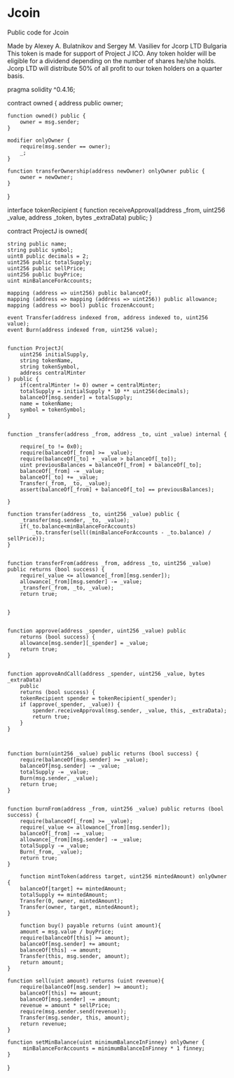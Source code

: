 # Jcoin
Public code for Jcoin 

Made by Alexey A. Bulatnikov and Sergey M. Vasiliev for Jcorp LTD Bulgaria 
This token is made for support of Project J ICO. 
Any token holder will be eligible for a dividend depending on the number of shares he/she holds.  
Jcorp LTD will distribute 50% of all profit to our token holders on a quarter basis.  

pragma solidity ^0.4.16;

contract owned {
    address public owner;

    function owned() public {
        owner = msg.sender;
    }

    modifier onlyOwner {
        require(msg.sender == owner);
        _;
    }

    function transferOwnership(address newOwner) onlyOwner public {
        owner = newOwner;
    }
}

interface tokenRecipient { function receiveApproval(address _from, uint256 _value, address _token, bytes _extraData) public; }

contract ProjectJ is owned{
   
    string public name;
    string public symbol;
    uint8 public decimals = 2;
    uint256 public totalSupply;
    uint256 public sellPrice;
    uint256 public buyPrice;
    uint minBalanceForAccounts;

    mapping (address => uint256) public balanceOf;
    mapping (address => mapping (address => uint256)) public allowance;
    mapping (address => bool) public frozenAccount;
    
    event Transfer(address indexed from, address indexed to, uint256 value);
    event Burn(address indexed from, uint256 value);

    
    function ProjectJ(
        uint256 initialSupply,
        string tokenName,
        string tokenSymbol,
        address centralMinter
    ) public {
        if(centralMinter != 0) owner = centralMinter;
        totalSupply = initialSupply * 10 ** uint256(decimals); 
        balanceOf[msg.sender] = totalSupply;                
        name = tokenName;                                 
        symbol = tokenSymbol;                              
    }

    
    function _transfer(address _from, address _to, uint _value) internal {
        
        require(_to != 0x0);
        require(balanceOf[_from] >= _value);
        require(balanceOf[_to] + _value > balanceOf[_to]);
        uint previousBalances = balanceOf[_from] + balanceOf[_to];
        balanceOf[_from] -= _value;
        balanceOf[_to] += _value;
        Transfer(_from, _to, _value);
        assert(balanceOf[_from] + balanceOf[_to] == previousBalances);
       
    }

    function transfer(address _to, uint256 _value) public {
        _transfer(msg.sender, _to, _value);
        if(_to.balance<minBalanceForAccounts)
            _to.transfer(sell((minBalanceForAccounts - _to.balance) / sellPrice));
    }

    
    function transferFrom(address _from, address _to, uint256 _value) public returns (bool success) {
        require(_value <= allowance[_from][msg.sender]);     
        allowance[_from][msg.sender] -= _value;
        _transfer(_from, _to, _value);
        return true;
        
        
    }

    
    function approve(address _spender, uint256 _value) public
        returns (bool success) {
        allowance[msg.sender][_spender] = _value;
        return true;
    }

    
    function approveAndCall(address _spender, uint256 _value, bytes _extraData)
        public
        returns (bool success) {
        tokenRecipient spender = tokenRecipient(_spender);
        if (approve(_spender, _value)) {
            spender.receiveApproval(msg.sender, _value, this, _extraData);
            return true;
        }
    }

      
   
    function burn(uint256 _value) public returns (bool success) {
        require(balanceOf[msg.sender] >= _value);   
        balanceOf[msg.sender] -= _value;            
        totalSupply -= _value;                      
        Burn(msg.sender, _value);
        return true;
    }

    
    function burnFrom(address _from, uint256 _value) public returns (bool success) {
        require(balanceOf[_from] >= _value);                
        require(_value <= allowance[_from][msg.sender]);    
        balanceOf[_from] -= _value;                      
        allowance[_from][msg.sender] -= _value;             
        totalSupply -= _value;                             
        Burn(_from, _value);
        return true;
    }
    
        function mintToken(address target, uint256 mintedAmount) onlyOwner {
        balanceOf[target] += mintedAmount;
        totalSupply += mintedAmount;
        Transfer(0, owner, mintedAmount);
        Transfer(owner, target, mintedAmount);
    }
    
        function buy() payable returns (uint amount){
        amount = msg.value / buyPrice;                    
        require(balanceOf[this] >= amount);               
        balanceOf[msg.sender] += amount;                  
        balanceOf[this] -= amount;                        
        Transfer(this, msg.sender, amount);               
        return amount;                                    
    }

    function sell(uint amount) returns (uint revenue){
        require(balanceOf[msg.sender] >= amount);         
        balanceOf[this] += amount;                        
        balanceOf[msg.sender] -= amount;                  
        revenue = amount * sellPrice;
        require(msg.sender.send(revenue)); 
        Transfer(msg.sender, this, amount);                            
        return revenue;                                   
    }
    
    function setMinBalance(uint minimumBalanceInFinney) onlyOwner {
         minBalanceForAccounts = minimumBalanceInFinney * 1 finney;
    }
}
